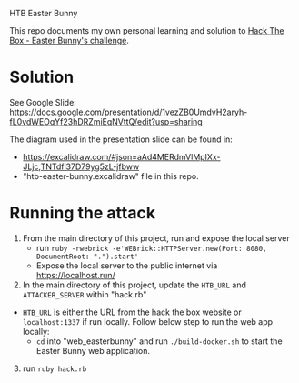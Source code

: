 HTB Easter Bunny

This repo documents my own personal learning and solution to [Hack The Box - Easter Bunny's challenge](https://app.hackthebox.com/challenges/311).

# Solution
See Google Slide: https://docs.google.com/presentation/d/1vezZB0UmdvH2aryh-fL0vdWEOqYf23hDRZmiEqNVttQ/edit?usp=sharing

The diagram used in the presentation slide can be found in:
* https://excalidraw.com/#json=aAd4MERdmVlMpIXx-JLjc,TNTdfl37D79yg5zL-jfbww
* "htb-easter-bunny.excalidraw" file in this repo.

# Running the attack
1. From the main directory of this project, run and expose the local server
    * run `ruby -rwebrick -e'WEBrick::HTTPServer.new(Port: 8080, DocumentRoot: ".").start'`
    * Expose the local server to the public internet via https://localhost.run/
2. In the main directory of this project, update the `HTB_URL` and `ATTACKER_SERVER` within "hack.rb"
  * `HTB_URL`  is either the URL from the hack the box website or `localhost:1337` if run locally. Follow below step to run the web app locally:
    * `cd` into "web_easterbunny" and run `./build-docker.sh` to start the Easter Bunny web application.
3. run `ruby hack.rb`
